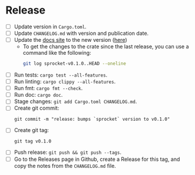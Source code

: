 # Release

  * [ ] Update version in `Cargo.toml`.
  * [ ] Update `CHANGELOG.md` with version and publication date.
  * [ ] Update the [docs site](https://stjude-rust-labs.github.io/sprocket/) to the new version ([here](https://github.com/stjude-rust-labs/sprocket/blob/main/docs/.vitepress/config.mts#L17))
    * To get the changes to the crate since the last release, you can use a
      command like the following:
      ```bash
      git log sprocket-v0.1.0..HEAD --oneline
      ```
  * [ ] Run tests: `cargo test --all-features`.
  * [ ] Run linting: `cargo clippy --all-features`.
  * [ ] Run fmt: `cargo fmt --check`.
  * [ ] Run doc: `cargo doc`.
  * [ ] Stage changes: `git add Cargo.toml CHANGELOG.md`.
  * [ ] Create git commit:
    ```
    git commit -m "release: bumps `sprocket` version to v0.1.0"
    ```
  * [ ] Create git tag:
    ```
    git tag v0.1.0
    ```
  * [ ] Push release: `git push && git push --tags`.
  * [ ] Go to the Releases page in Github, create a Release for this tag, and
    copy the notes from the `CHANGELOG.md` file.